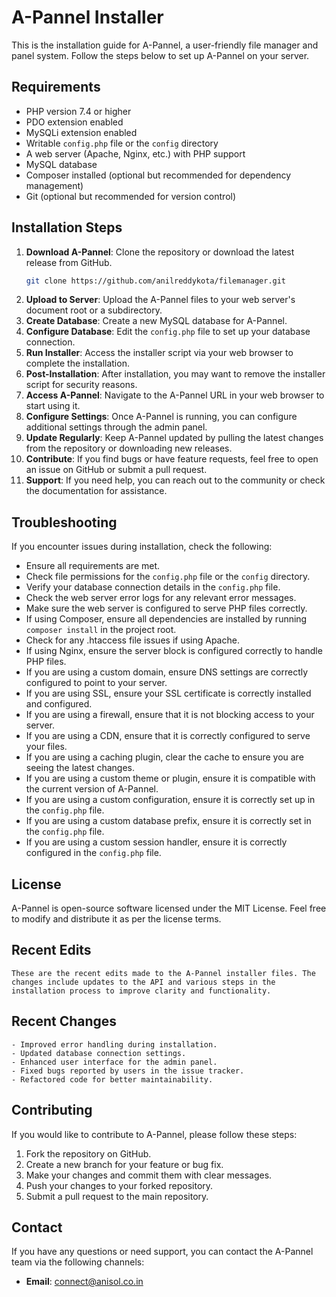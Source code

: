 <!-- WRITE READ ME FOR THIS OPEN SOURCE A-PANNEL  -->
# A-Pannel Installer
This is the installation guide for A-Pannel, a user-friendly file manager and panel system. Follow the steps below to set up A-Pannel on your server.
## Requirements
- PHP version 7.4 or higher
- PDO extension enabled
- MySQLi extension enabled
- Writable `config.php` file or the `config` directory
- A web server (Apache, Nginx, etc.) with PHP support
- MySQL database
- Composer installed (optional but recommended for dependency management)
- Git (optional but recommended for version control)

## Installation Steps
1. **Download A-Pannel**: Clone the repository or download the latest release from GitHub.
   ```bash
   git clone https://github.com/anilreddykota/filemanager.git
   ``` 
2. **Upload to Server**: Upload the A-Pannel files to your web server's document root or a subdirectory.
3. **Create Database**: Create a new MySQL database for A-Pannel.
4. **Configure Database**: Edit the `config.php` file to set up your database connection.
5. **Run Installer**: Access the installer script via your web browser to complete the installation.
6. **Post-Installation**: After installation, you may want to remove the installer script for security reasons.
7. **Access A-Pannel**: Navigate to the A-Pannel URL in your web browser to start using it.
8. **Configure Settings**: Once A-Pannel is running, you can configure additional settings through the admin panel.
9. **Update Regularly**: Keep A-Pannel updated by pulling the latest changes from the repository or downloading new releases.
10. **Contribute**: If you find bugs or have feature requests, feel free to open an issue on GitHub or submit a pull request.
11. **Support**: If you need help, you can reach out to the community or check the documentation for assistance.
## Troubleshooting
If you encounter issues during installation, check the following:
- Ensure all requirements are met.
- Check file permissions for the `config.php` file or the `config` directory.
- Verify your database connection details in the `config.php` file.
- Check the web server error logs for any relevant error messages.
- Make sure the web server is configured to serve PHP files correctly.
- If using Composer, ensure all dependencies are installed by running `composer install` in the project root.
- Check for any .htaccess file issues if using Apache.
- If using Nginx, ensure the server block is configured correctly to handle PHP files.
- If you are using a custom domain, ensure DNS settings are correctly configured to point to your server.
- If you are using SSL, ensure your SSL certificate is correctly installed and configured.
- If you are using a firewall, ensure that it is not blocking access to your server.
- If you are using a CDN, ensure that it is correctly configured to serve your files.
- If you are using a caching plugin, clear the cache to ensure you are seeing the latest changes.
- If you are using a custom theme or plugin, ensure it is compatible with the current version of A-Pannel.
- If you are using a custom configuration, ensure it is correctly set up in the `config.php` file.
- If you are using a custom database prefix, ensure it is correctly set in the `config.php` file.
- If you are using a custom session handler, ensure it is correctly configured in the `config.php` file.
  
## License
A-Pannel is open-source software licensed under the MIT License. Feel free to modify and distribute it as per the license terms.

## Recent Edits
    These are the recent edits made to the A-Pannel installer files. The changes include updates to the API and various steps in the installation process to improve clarity and functionality.

## Recent Changes
    - Improved error handling during installation.
    - Updated database connection settings.
    - Enhanced user interface for the admin panel.
    - Fixed bugs reported by users in the issue tracker.
    - Refactored code for better maintainability.
  
## Contributing
If you would like to contribute to A-Pannel, please follow these steps:
1. Fork the repository on GitHub.
2. Create a new branch for your feature or bug fix.
3. Make your changes and commit them with clear messages.
4. Push your changes to your forked repository.
5. Submit a pull request to the main repository.

## Contact
If you have any questions or need support, you can contact the A-Pannel team via the following channels:
- **Email**: connect@anisol.co.in

